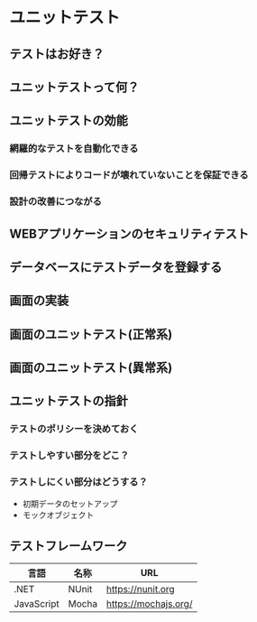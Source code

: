 # ユニットテスト

## テストはお好き？

## ユニットテストって何？

## ユニットテストの効能

### 網羅的なテストを自動化できる
### 回帰テストによりコードが壊れていないことを保証できる
### 設計の改善につながる

## WEBアプリケーションのセキュリティテスト

## データベースにテストデータを登録する

## 画面の実装

## 画面のユニットテスト(正常系)

## 画面のユニットテスト(異常系)

## ユニットテストの指針
### テストのポリシーを決めておく
### テストしやすい部分をどこ？
### テストしにくい部分はどうする？

* 初期データのセットアップ
* モックオブジェクト

## テストフレームワーク

|言語|名称|URL|
|-|-|-|
|.NET|NUnit|https://nunit.org|
|JavaScript|Mocha|https://mochajs.org/|